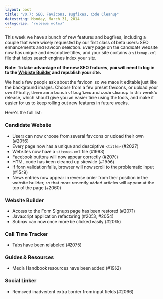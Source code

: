 ```yaml
---
layout: post
title: "v0.7: SEO, Favicons, Bugfixes, Code Cleanup"
datestring: Monday, March 31, 2014
categories: "release notes"
---
```


This week we have a bunch of new features and bugfixes, including a couple that were widely requested by our first class of beta users: SEO enhancements and Favicon selection. Every page on the candidate website now has unique and descriptive titles, and your site contains a `sitemap.xml` file that helps search engines index your site. 

**Note: To take advantage of the new SEO features, you will need to log in to the [Webiste Builder](https://pies.pccc.co/app/website/#home) and republish your site.**

We had a few people ask about the favicon, so we made it editable just like the background images. Choose from a few preset favicons, or upload your own! Finally, there are a bunch of bugfixes and code cleanup in this week's release, which should give you an easier time using the tools, and make it easier for us to keep rolling out new features in future weeks. 

Here's the full list:

### Candidate Website ### 
* Users can now choose from several favicons or upload their own (#2056)
* Every page now has a unique and descriptive `<title>` (#2027)
* Websites now have a `sitemap.xml` file (#1993)
* Facebook buttons will now appear correctly (#2070)
* HTML code has been cleaned up sitewide (#1996)
* If form validation fails, browser will now scroll to the problematic input (#1549)
* News entries now appear in reverse order from their position in the website builder, so that more recently added articles will appear at the top of the page (#2060)

### Website Builder ### 
* Access to the Form Signups page has been restored (#2071)
* Javascript application refactoring (#2053, #2054)
* Subnav can now once more be clicked easily (#2065)

### Call Time Tracker ### 
* Tabs have been relabeled (#2075)

### Guides & Resources ### 
* Media Handbook resources have been added (#1962)

### Social Linker ### 
* Removed inadvertent extra border from input fields (#2066)